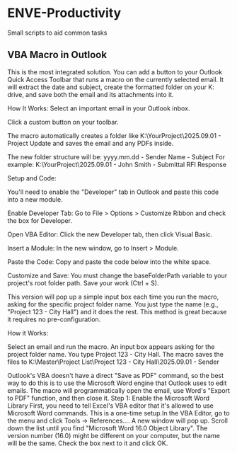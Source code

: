 # ENVE-Productivity
Small scripts to aid common tasks

## VBA Macro in Outlook
This is the most integrated solution. You can add a button to your Outlook Quick Access Toolbar that runs a macro on the currently selected email. It will extract the date and subject, create the formatted folder on your K: drive, and save both the email and its attachments into it.

How It Works:
Select an important email in your Outlook inbox.

Click a custom button on your toolbar.

The macro automatically creates a folder like K:\YourProject\2025.09.01 - Project Update and saves the email and any PDFs inside.

The new folder structure will be: yyyy.mm.dd - Sender Name - Subject
For example: K:\YourProject\2025.09.01 - John Smith - Submittal RFI Response



Setup and Code:

You'll need to enable the "Developer" tab in Outlook and paste this code into a new module.

Enable Developer Tab: Go to File > Options > Customize Ribbon and check the box for Developer.

Open VBA Editor: Click the new Developer tab, then click Visual Basic.

Insert a Module: In the new window, go to Insert > Module.

Paste the Code: Copy and paste the code below into the white space.

Customize and Save: You must change the baseFolderPath variable to your project's root folder path. Save your work (Ctrl + S).






This version will pop up a simple input box each time you run the macro, asking for the specific project folder name. You just type the name (e.g., "Project 123 - City Hall") and it does the rest.
This method is great because it requires no pre-configuration.

How it Works:

Select an email and run the macro.
An input box appears asking for the project folder name.
You type Project 123 - City Hall.
The macro saves the files to K:\Master\Project List\Project 123 - City Hall\2025.09.01 - Sender


Outlook's VBA doesn't have a direct "Save as PDF" command, so the best way to do this is to use the Microsoft Word engine that Outlook uses to edit emails. The macro will programmatically open the email, use Word's "Export to PDF" function, and then close it.
​Step 1: Enable the Microsoft Word Library
​First, you need to tell Excel's VBA editor that it's allowed to use Microsoft Word commands. This is a one-time setup.
​In the VBA Editor, go to the menu and click Tools -> References....
​A new window will pop up. Scroll down the list until you find "Microsoft Word 16.0 Object Library". The version number (16.0) might be different on your computer, but the name will be the same.
​Check the box next to it and click OK.
